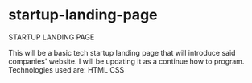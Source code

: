 # startup-landing-page

STARTUP LANDING PAGE

This will be a basic tech startup landing page that will introduce said companies' website.
I will be updating it as a continue how to program.
Technologies used are:
HTML
CSS
